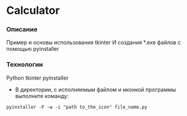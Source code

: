 # Calculator
### Описание
Пример и основы использования tkinter
И создания *.exe файлов с помощью pyinstaller
### Технологии
Python
tkinter
pyinstaller
-  В директории, с исполняемым файлом и иконкой программы выполните команду:
```
pyinstaller -F -w -i "path to_the_icon" file_name.py
```

